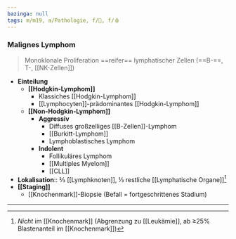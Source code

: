 ```yaml
---
bazinga: null
tags: m/m19, a/Pathologie, f/🦀, f/🩸
---
```

### Malignes Lymphom
> Monoklonale Proliferation ==reifer== lymphatischer Zellen (==B-==, T-, [[NK-Zellen]])

- **Einteilung**
	- **[[Hodgkin-Lymphom]]**
		- Klassiches [[Hodgkin-Lymphom]]
		- [[Lymphocyten]]-prädominantes [[Hodgkin-Lymphom]]
	- **[[Non-Hodgkin-Lymphom]]**
		- **Aggressiv**
			- Diffuses großzelliges [[B-Zellen]]-Lymphom
			- [[Burkitt-Lymphom]]
			- Lymphoblastisches Lymphom
		- **Indolent**
			- Follikuläres Lymphom
			- [[Multiples Myelom]]
			- [[CLL]]
- **Lokalisation**:: ⅔ [[Lymphknoten]], ⅓ restliche [[Lymphatische Organe]][^1]
- **[[Staging]]**
	- [[Knochenmark]]-Biopsie (Befall = fortgeschrittenes Stadium)
---

[^1]: *Nicht* im [[Knochenmark]] (Abgrenzung zu [[Leukämie]], ab ≥25% Blastenanteil im [[Knochenmark]])
